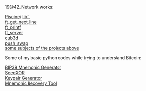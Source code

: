 



19@42_Network works:

[Piscine](https://github.com/0300dbdd1b/19_Piscine__C__)\
[libft](https://github.com/0300dbdd1b/19_libft)\
[ft_get_next_line](https://github.com/0300dbdd1b/19_get_next_line)\
[ft_printf](https://github.com/0300dbdd1b/19_printf)\
[ft_server](https://github.com/0300dbdd1b/19_ft_server)\
[cub3d](https://github.com/0300dbdd1b/19_Cub3D)\
[push_swap](https://github.com/0300dbdd1b/push_swap)\
[some subjects of the projects above](https://github.com/0300dbdd1b/19_Subjects)



Some of my basic python codes while trying to understand Bitcoin:

[BIP39 Mnemonic Generator](https://github.com/0300dbdd1b/BIP_39-Mnemonic_Generator)\
[SeedXOR](https://gist.github.com/0300dbdd1b/568ef21fe605234b0ec00efb90759a33)\
[Keypair Generator](https://github.com/0300dbdd1b/BTC_KeypairGenerator)\
[Mnemonic Recovery Tool](https://github.com/0300dbdd1b/MnemonicRecoveryTool)
